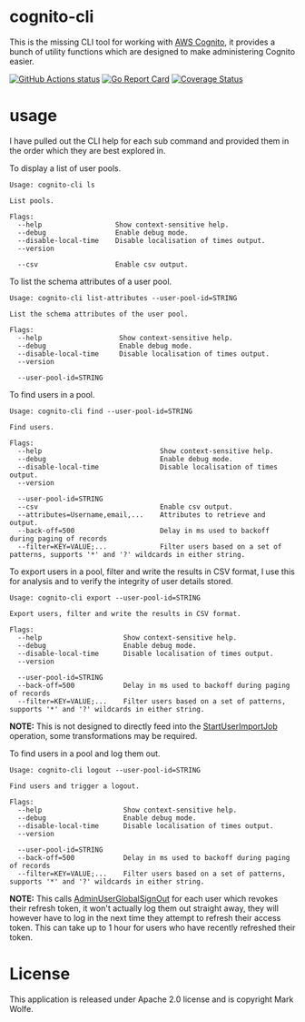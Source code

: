 # cognito-cli

This is the missing CLI tool for working with [AWS Cognito](https://aws.amazon.com/cognito), it provides a bunch of utility functions which are designed to make administering Cognito easier.

[![GitHub Actions status](https://github.com/wolfeidau/cognito-cli/workflows/Go/badge.svg?branch=master)](https://github.com/wolfeidau/cognito-cli/actions?query=workflow%3AGo)
[![Go Report Card](https://goreportcard.com/badge/github.com/wolfeidau/cognito-cli)](https://goreportcard.com/report/github.com/wolfeidau/cognito-cli) [![Coverage Status](https://coveralls.io/repos/github/wolfeidau/cognito-cli/badge.svg?branch=master)](https://coveralls.io/github/wolfeidau/cognito-cli?branch=master)

# usage

I have pulled out the CLI help for each sub command and provided them in the order which they are best explored in.

To display a list of user pools.

```
Usage: cognito-cli ls

List pools.

Flags:
  --help                  Show context-sensitive help.
  --debug                 Enable debug mode.
  --disable-local-time    Disable localisation of times output.
  --version

  --csv                   Enable csv output.

```

To list the schema attributes of a user pool.

```
Usage: cognito-cli list-attributes --user-pool-id=STRING

List the schema attributes of the user pool.

Flags:
  --help                   Show context-sensitive help.
  --debug                  Enable debug mode.
  --disable-local-time     Disable localisation of times output.
  --version

  --user-pool-id=STRING
```

To find users in a pool.

```
Usage: cognito-cli find --user-pool-id=STRING

Find users.

Flags:
  --help                             Show context-sensitive help.
  --debug                            Enable debug mode.
  --disable-local-time               Disable localisation of times output.
  --version

  --user-pool-id=STRING
  --csv                              Enable csv output.
  --attributes=Username,email,...    Attributes to retrieve and output.
  --back-off=500                     Delay in ms used to backoff during paging of records
  --filter=KEY=VALUE;...             Filter users based on a set of patterns, supports '*' and '?' wildcards in either string.

```

To export users in a pool, filter and write the results in CSV format, I use this for analysis and to verify the integrity of user details stored.

```
Usage: cognito-cli export --user-pool-id=STRING

Export users, filter and write the results in CSV format.

Flags:
  --help                    Show context-sensitive help.
  --debug                   Enable debug mode.
  --disable-local-time      Disable localisation of times output.
  --version

  --user-pool-id=STRING
  --back-off=500            Delay in ms used to backoff during paging of records
  --filter=KEY=VALUE;...    Filter users based on a set of patterns, supports '*' and '?' wildcards in either string.

```

**NOTE:** This is not designed to directly feed into the [StartUserImportJob](https://docs.aws.amazon.com/cognito-user-identity-pools/latest/APIReference/API_StartUserImportJob.html) operation, some transformations may be required.

To find users in a pool and log them out.

```
Usage: cognito-cli logout --user-pool-id=STRING

Find users and trigger a logout.

Flags:
  --help                    Show context-sensitive help.
  --debug                   Enable debug mode.
  --disable-local-time      Disable localisation of times output.
  --version

  --user-pool-id=STRING
  --back-off=500            Delay in ms used to backoff during paging of records
  --filter=KEY=VALUE;...    Filter users based on a set of patterns, supports '*' and '?' wildcards in either string.

```

**NOTE:** This calls [AdminUserGlobalSignOut](https://docs.aws.amazon.com/cognito-user-identity-pools/latest/APIReference/API_AdminUserGlobalSignOut.html) for each user which revokes their refresh token, it won't actually log them out straight away, they will however have to log in the next time they attempt to refresh their access token. This can take up to 1 hour for users who have recently refreshed their token.

# License

This application is released under Apache 2.0 license and is copyright Mark Wolfe.